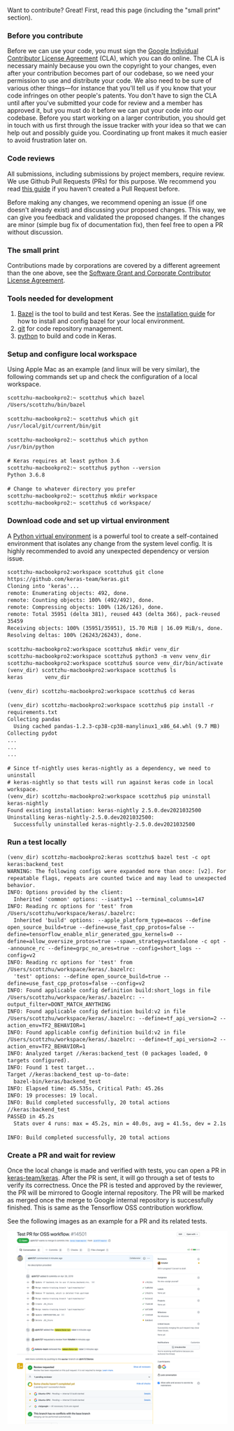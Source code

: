 Want to contribute? Great! First, read this page
(including the "small print" section).

### Before you contribute

Before we can use your code, you must sign the
[Google Individual Contributor License Agreement](
https://cla.developers.google.com/about/google-individual)
(CLA), which you can do online. The CLA is necessary mainly because you own the
copyright to your changes, even after your contribution becomes part of our
codebase, so we need your permission to use and distribute your code. We also
need to be sure of various other things—for instance that you'll tell us if you
know that your code infringes on other people's patents. You don't have to sign
the CLA until after you've submitted your code for review and a member has
approved it, but you must do it before we can put your code into our codebase.
Before you start working on a larger contribution, you should get in touch with
us first through the issue tracker with your idea so that we can help out and
possibly guide you. Coordinating up front makes it much easier to avoid
frustration later on.

### Code reviews

All submissions, including submissions by project members, require review. We
use Github Pull Requests (PRs) for this purpose. We recommend you read [this guide](
https://docs.github.com/en/github/collaborating-with-issues-and-pull-requests/about-pull-requests)
if you haven't created a Pull Request before.

Before making any changes, we recommend opening an issue (if one doesn't already
exist) and discussing your proposed changes. This way, we can give you feedback
and validated the proposed changes. If the changes are minor (simple bug fix
of documentation fix), then feel free to open a PR without discussion.

### The small print

Contributions made by corporations are covered by a different agreement than
the one above, see the
[Software Grant and Corporate Contributor License Agreement](
https://cla.developers.google.com/about/google-corporate).

### Tools needed for development

1. [Bazel](https://bazel.build/) is the tool to build and test Keras.
   See the [installation guide](https://docs.bazel.build/versions/4.0.0/install.html)
   for how to install and config bazel for your local environment.
2. [git](https://github.com/) for code repository management.
3. [python](https://www.python.org/) to build and code in Keras.

### Setup and configure local workspace

Using Apple Mac as an example (and linux will be very similar), the following
commands set up and check the configuration of a local workspace.

```shell
scottzhu-macbookpro2:~ scottzhu$ which bazel
/Users/scottzhu/bin/bazel

scottzhu-macbookpro2:~ scottzhu$ which git
/usr/local/git/current/bin/git

scottzhu-macbookpro2:~ scottzhu$ which python
/usr/bin/python

# Keras requires at least python 3.6
scottzhu-macbookpro2:~ scottzhu$ python --version
Python 3.6.8

# Change to whatever directory you prefer
scottzhu-macbookpro2:~ scottzhu$ mkdir workspace
scottzhu-macbookpro2:~ scottzhu$ cd workspace/
```

### Download code and set up virtual environment

A [Python virtual environment](https://docs.python.org/3/tutorial/venv.html) is a
powerful tool to create a self-contained environment that isolates any change
from the system level config. It is highly recommended to avoid any unexpected
dependency or version issue.

```shell
scottzhu-macbookpro2:workspace scottzhu$ git clone https://github.com/keras-team/keras.git
Cloning into 'keras'...
remote: Enumerating objects: 492, done.
remote: Counting objects: 100% (492/492), done.
remote: Compressing objects: 100% (126/126), done.
remote: Total 35951 (delta 381), reused 443 (delta 366), pack-reused 35459
Receiving objects: 100% (35951/35951), 15.70 MiB | 16.09 MiB/s, done.
Resolving deltas: 100% (26243/26243), done.

scottzhu-macbookpro2:workspace scottzhu$ mkdir venv_dir
scottzhu-macbookpro2:workspace scottzhu$ python3 -m venv venv_dir
scottzhu-macbookpro2:workspace scottzhu$ source venv_dir/bin/activate
(venv_dir) scottzhu-macbookpro2:workspace scottzhu$ ls
keras       venv_dir

(venv_dir) scottzhu-macbookpro2:workspace scottzhu$ cd keras

(venv_dir) scottzhu-macbookpro2:workspace scottzhu$ pip install -r requirements.txt
Collecting pandas
  Using cached pandas-1.2.3-cp38-cp38-manylinux1_x86_64.whl (9.7 MB)
Collecting pydot
...
...
...

# Since tf-nightly uses keras-nightly as a dependency, we need to uninstall
# keras-nightly so that tests will run against keras code in local workspace.
(venv_dir) scottzhu-macbookpro2:workspace scottzhu$ pip uninstall keras-nightly
Found existing installation: keras-nightly 2.5.0.dev2021032500
Uninstalling keras-nightly-2.5.0.dev2021032500:
  Successfully uninstalled keras-nightly-2.5.0.dev2021032500
```

### Run a test locally

```shell
(venv_dir) scottzhu-macbookpro2:keras scottzhu$ bazel test -c opt keras:backend_test
WARNING: The following configs were expanded more than once: [v2]. For repeatable flags, repeats are counted twice and may lead to unexpected behavior.
INFO: Options provided by the client:
  Inherited 'common' options: --isatty=1 --terminal_columns=147
INFO: Reading rc options for 'test' from /Users/scottzhu/workspace/keras/.bazelrc:
  Inherited 'build' options: --apple_platform_type=macos --define open_source_build=true --define=use_fast_cpp_protos=false --define=tensorflow_enable_mlir_generated_gpu_kernels=0 --define=allow_oversize_protos=true --spawn_strategy=standalone -c opt --announce_rc --define=grpc_no_ares=true --config=short_logs --config=v2
INFO: Reading rc options for 'test' from /Users/scottzhu/workspace/keras/.bazelrc:
  'test' options: --define open_source_build=true --define=use_fast_cpp_protos=false --config=v2
INFO: Found applicable config definition build:short_logs in file /Users/scottzhu/workspace/keras/.bazelrc: --output_filter=DONT_MATCH_ANYTHING
INFO: Found applicable config definition build:v2 in file /Users/scottzhu/workspace/keras/.bazelrc: --define=tf_api_version=2 --action_env=TF2_BEHAVIOR=1
INFO: Found applicable config definition build:v2 in file /Users/scottzhu/workspace/keras/.bazelrc: --define=tf_api_version=2 --action_env=TF2_BEHAVIOR=1
INFO: Analyzed target //keras:backend_test (0 packages loaded, 0 targets configured).
INFO: Found 1 test target...
Target //keras:backend_test up-to-date:
  bazel-bin/keras/backend_test
INFO: Elapsed time: 45.535s, Critical Path: 45.26s
INFO: 19 processes: 19 local.
INFO: Build completed successfully, 20 total actions
//keras:backend_test                                                     PASSED in 45.2s
  Stats over 4 runs: max = 45.2s, min = 40.0s, avg = 41.5s, dev = 2.1s

INFO: Build completed successfully, 20 total actions
```

### Create a PR and wait for review

Once the local change is made and verified with tests, you can open a PR in
[keras-team/keras](https://github.com/keras-team/keras). After the PR is sent,
it will go through a set of tests to verify its correctness. Once
the PR is tested and approved by the reviewer, the PR will be mirrored to
Google internal repository. The PR will be marked as merged once the merge to
Google internal repository is successfully finished. This is same as the
Tensorflow OSS contribution workflow.

See the following images as an example for a PR and its related tests.

![PR and tests](pr_test.png)
